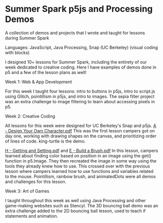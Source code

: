 # Summer Spark p5js and Processing Demos
A collection of demos and projects that I wrote and taught for lessons during Summer Spark

Languages: JavaScript, Java Processing, Snap (UC Berkeley) (visual coding with blocks) 

I designed 10+ lessons for Summer Spark, including the entirety of our week dedicated to creative coding. Here I have examples of demos done in p5 and a few of the lesson plans as well! 

Week 1: Web & App Development

For this week I taught four lessons: intro to buttons in p5js, intro to script.js using Glitch, pointillism in p5js, and intro to images. 
The sepia filter project was an extra challenge to image filtering to learn about accessing pixels in p5.


Week 2: Creative Coding

All lessons for this week were designed for UC Berkeley's Snap and p5js.
[A - Design Your Own Character.pdf](https://github.com/katkahler/spark-demos-p5/files/6851461/_A.-.Design.Your.Own.Character.pdf)
This was the first lesson campers got on day one, working with drawing shapes on the canvas, and prioritizing order of lines of code. king-turtle is the demo.

[H - Getting and Setting.pdf](https://github.com/katkahler/spark-demos-p5/files/6851471/H.-.Getting.and.Setting.pdf) and  [E - Build a Brush.pdf](https://github.com/katkahler/spark-demos-p5/files/6851478/E.-.Build.a.Brush.pdf)
In this lesson, campers learned about finding color based on position in an image using the get() function in p5.Image. They then recreated the image in some way using the tools they already knew how to use. This crossed over with the previous lesson where campers learned how to use functions and variables related to the mouse. Pointillism, rainbow brush, and animatedDots were all demos and challenges for this lesson.

Week 3: Art of Games

I taught throughout this week as well using Java Processing and other game-making websites such as Stencyl.
The 3D bouncing ball demo was an extra challenge added to the 2D bouncing ball lesson, used to teach if statements and animation. 
